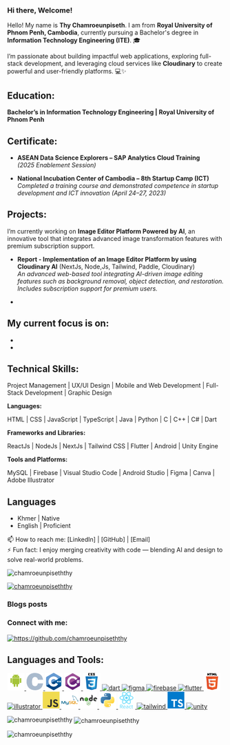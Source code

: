 <h3>Hi there, Welcome!</h3>

Hello! My name is **Thy Chamroeunpiseth**. I am from **Royal University of Phnom Penh, Cambodia**, currently pursuing a Bachelor's degree in **Information Technology Engineering (ITE)**. 🎓

I’m passionate about building impactful web applications, exploring full-stack development, and leveraging cloud services like **Cloudinary** to create powerful and user-friendly platforms. 💻✨

## Education: 
**Bachelor’s in Information Technology Engineering | Royal University of Phnom Penh**

## Certificate:
- **ASEAN Data Science Explorers – SAP Analytics Cloud Training** <br/> *(2025 Enablement Session)*
  
- **National Incubation Center of Cambodia – 8th Startup Camp (ICT)**
<br/>*Completed a training course and demonstrated competence in startup development and ICT innovation (April 24–27, 2023)*

## Projects:  
I’m currently working on **Image Editor Platform Powered by AI**, an innovative tool that integrates advanced image transformation features with premium subscription support.
- **Report - Implementation of an Image Editor Platform by using Cloudinary AI** (NextJs, Node,Js, Tailwind, Paddle, Cloudinary)
<br> *An advanced web-based tool integrating AI-driven image editing features such as background removal, object detection, and restoration. Includes subscription support for premium users.*

- 

## My current focus is on:
-
-

## Technical Skills:
Project Management | UX/UI Design | Mobile and Web Development | Full-Stack Development | Graphic Design

**Languages:** 

HTML | CSS | JavaScript | TypeScript | Java | Python | C | C++ | C# | Dart

**Frameworks and Libraries:**

ReactJs | NodeJs | NextJs | Tailwind CSS | Flutter | Android | Unity Engine

**Tools and Platforms:**

MySQL | Firebase | Visual Studio Code | Android Studio | Figma | Canva | Adobe Illustrator 

## Languages
- Khmer | Native
- English | Proficient

📫 How to reach me: [LinkedIn] | [GitHub] | [Email]  
⚡ Fun fact: I enjoy merging creativity with code — blending AI and design to solve real-world problems.


<p align="left"> <img src="https://komarev.com/ghpvc/?username=chamroeunpiseththy&label=Profile%20views&color=0e75b6&style=flat" alt="chamroeunpiseththy" /> </p>

<p align="left"> <a href="https://github.com/ryo-ma/github-profile-trophy"><img src="https://github-profile-trophy.vercel.app/?username=chamroeunpiseththy" alt="chamroeunpiseththy" /></a> </p>

### Blogs posts
<!-- BLOG-POST-LIST:START -->
<!-- BLOG-POST-LIST:END -->

<h3 align="left">Connect with me:</h3>
<p align="left">
<a href="/https://github.com/chamroeunpiseththy" target="blank"><img align="center" src="https://raw.githubusercontent.com/rahuldkjain/github-profile-readme-generator/master/src/images/icons/Social/rss.svg" alt="https://github.com/chamroeunpiseththy" height="30" width="40" /></a>
</p>

<h2 align="left">Languages and Tools:</h3>
<p align="left"> <a href="https://developer.android.com" target="_blank" rel="noreferrer"> <img src="https://raw.githubusercontent.com/devicons/devicon/master/icons/android/android-original-wordmark.svg" alt="android" width="40" height="40"/> </a> <a href="https://www.cprogramming.com/" target="_blank" rel="noreferrer"> <img src="https://raw.githubusercontent.com/devicons/devicon/master/icons/c/c-original.svg" alt="c" width="40" height="40"/> </a> <a href="https://www.w3schools.com/cpp/" target="_blank" rel="noreferrer"> <img src="https://raw.githubusercontent.com/devicons/devicon/master/icons/cplusplus/cplusplus-original.svg" alt="cplusplus" width="40" height="40"/> </a> <a href="https://www.w3schools.com/cs/" target="_blank" rel="noreferrer"> <img src="https://raw.githubusercontent.com/devicons/devicon/master/icons/csharp/csharp-original.svg" alt="csharp" width="40" height="40"/> </a> <a href="https://www.w3schools.com/css/" target="_blank" rel="noreferrer"> <img src="https://raw.githubusercontent.com/devicons/devicon/master/icons/css3/css3-original-wordmark.svg" alt="css3" width="40" height="40"/> </a> <a href="https://dart.dev" target="_blank" rel="noreferrer"> <img src="https://www.vectorlogo.zone/logos/dartlang/dartlang-icon.svg" alt="dart" width="40" height="40"/> </a> <a href="https://www.figma.com/" target="_blank" rel="noreferrer"> <img src="https://www.vectorlogo.zone/logos/figma/figma-icon.svg" alt="figma" width="40" height="40"/> </a> <a href="https://firebase.google.com/" target="_blank" rel="noreferrer"> <img src="https://www.vectorlogo.zone/logos/firebase/firebase-icon.svg" alt="firebase" width="40" height="40"/> </a> <a href="https://flutter.dev" target="_blank" rel="noreferrer"> <img src="https://www.vectorlogo.zone/logos/flutterio/flutterio-icon.svg" alt="flutter" width="40" height="40"/> </a> <a href="https://www.w3.org/html/" target="_blank" rel="noreferrer"> <img src="https://raw.githubusercontent.com/devicons/devicon/master/icons/html5/html5-original-wordmark.svg" alt="html5" width="40" height="40"/> </a> <a href="https://www.adobe.com/in/products/illustrator.html" target="_blank" rel="noreferrer"> <img src="https://www.vectorlogo.zone/logos/adobe_illustrator/adobe_illustrator-icon.svg" alt="illustrator" width="40" height="40"/> </a> <a href="https://developer.mozilla.org/en-US/docs/Web/JavaScript" target="_blank" rel="noreferrer"> <img src="https://raw.githubusercontent.com/devicons/devicon/master/icons/javascript/javascript-original.svg" alt="javascript" width="40" height="40"/> </a> <a href="https://www.mysql.com/" target="_blank" rel="noreferrer"> <img src="https://raw.githubusercontent.com/devicons/devicon/master/icons/mysql/mysql-original-wordmark.svg" alt="mysql" width="40" height="40"/> </a> <a href="https://nodejs.org" target="_blank" rel="noreferrer"> <img src="https://raw.githubusercontent.com/devicons/devicon/master/icons/nodejs/nodejs-original-wordmark.svg" alt="nodejs" width="40" height="40"/> </a> <a href="https://www.python.org" target="_blank" rel="noreferrer"> <img src="https://raw.githubusercontent.com/devicons/devicon/master/icons/python/python-original.svg" alt="python" width="40" height="40"/> </a> <a href="https://reactjs.org/" target="_blank" rel="noreferrer"> <img src="https://raw.githubusercontent.com/devicons/devicon/master/icons/react/react-original-wordmark.svg" alt="react" width="40" height="40"/> </a> <a href="https://tailwindcss.com/" target="_blank" rel="noreferrer"> <img src="https://www.vectorlogo.zone/logos/tailwindcss/tailwindcss-icon.svg" alt="tailwind" width="40" height="40"/> </a> <a href="https://www.typescriptlang.org/" target="_blank" rel="noreferrer"> <img src="https://raw.githubusercontent.com/devicons/devicon/master/icons/typescript/typescript-original.svg" alt="typescript" width="40" height="40"/> </a> <a href="https://unity.com/" target="_blank" rel="noreferrer"> <img src="https://www.vectorlogo.zone/logos/unity3d/unity3d-icon.svg" alt="unity" width="40" height="40"/> </a> </p>

<p><img align="left" src="https://github-readme-stats.vercel.app/api/top-langs?username=chamroeunpiseththy&show_icons=true&locale=en&layout=compact" alt="chamroeunpiseththy" /></p>

<p>&nbsp;<img align="center" src="https://github-readme-stats.vercel.app/api?username=chamroeunpiseththy&show_icons=true&locale=en" alt="chamroeunpiseththy" /></p>

<p><img align="center" src="https://github-readme-streak-stats.herokuapp.com/?user=chamroeunpiseththy&" alt="chamroeunpiseththy" /></p>
